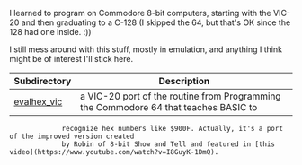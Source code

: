 I learned to program on Commodore 8-bit computers, starting with the VIC-20 and then graduating to a C-128
(I skipped the 64, but that's OK since the 128 had one inside. :))

I still mess around with this stuff, mostly in emulation, and anything I think might be of interest I'll
stick here.

| Subdirectory | Description |
|------| -------     |
| [evalhex\_vic](evalhex_vic) | a VIC-20 port of the routine from Programming the Commodore 64 that teaches BASIC to
                 recognize hex numbers like $900F. Actually, it's a port of the improved version created
                 by Robin of 8-bit Show and Tell and featured in [this video](https://www.youtube.com/watch?v=I8GuyK-1DmQ).
